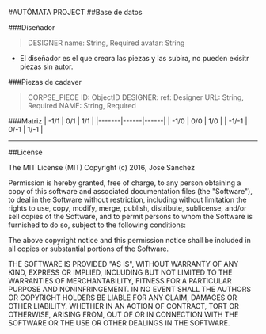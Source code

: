 #AUTÓMATA PROJECT
##Base de datos

###Diseñador
> DESIGNER
name: String, Required
avatar: String

- El diseñador es el que creara las piezas y las subira, no pueden exisitr piezas sin autor.

###Piezas de cadaver
> CORPSE_PIECE
ID: ObjectID
DESIGNER: ref: Designer
URL: String, Required
NAME: String, Required

###Matriz
| -1/1 | 0/1 | 1/1 |
|-------|------|------|
| -1/0 | 0/0 | 1/0 |
| -1/-1 | 0/-1 | 1/-1 |

------

##License

The MIT License (MIT)
Copyright (c) 2016, Jose Sánchez

Permission is hereby granted, free of charge, to any person obtaining
a copy of this software and associated documentation files (the
"Software"), to deal in the Software without restriction, including
without limitation the rights to use, copy, modify, merge, publish,
distribute, sublicense, and/or sell copies of the Software, and to
permit persons to whom the Software is furnished to do so, subject to
the following conditions:

The above copyright notice and this permission notice shall be
included in all copies or substantial portions of the Software.

THE SOFTWARE IS PROVIDED "AS IS", WITHOUT WARRANTY OF ANY KIND,
EXPRESS OR IMPLIED, INCLUDING BUT NOT LIMITED TO THE WARRANTIES OF
MERCHANTABILITY, FITNESS FOR A PARTICULAR PURPOSE AND
NONINFRINGEMENT. IN NO EVENT SHALL THE AUTHORS OR COPYRIGHT HOLDERS BE
LIABLE FOR ANY CLAIM, DAMAGES OR OTHER LIABILITY, WHETHER IN AN ACTION
OF CONTRACT, TORT OR OTHERWISE, ARISING FROM, OUT OF OR IN CONNECTION
WITH THE SOFTWARE OR THE USE OR OTHER DEALINGS IN THE SOFTWARE.